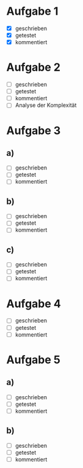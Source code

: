 # Aufgabe 1
- [x] geschrieben
- [x] getestet
- [x] kommentiert

# Aufgabe 2
- [ ] geschrieben
- [ ] getestet
- [ ] kommentiert
- [ ] Analyse der Komplexität

# Aufgabe 3
## a)
- [ ] geschrieben
- [ ] getestet
- [ ] kommentiert
## b)
- [ ] geschrieben
- [ ] getestet
- [ ] kommentiert
## c)
- [ ] geschrieben
- [ ] getestet
- [ ] kommentiert

# Aufgabe 4
- [ ] geschrieben
- [ ] getestet
- [ ] kommentiert

# Aufgabe 5
## a)
- [ ] geschrieben
- [ ] getestet
- [ ] kommentiert
## b)
- [ ] geschrieben
- [ ] getestet
- [ ] kommentiert
